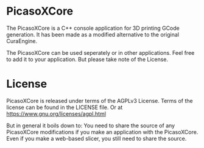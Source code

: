 PicasoXCore
==========
The PicasoXCore is a C++ console application for 3D printing GCode generation. It has been made as a modified alternative to the original CuraEngine.

The PicasoXCore can be used seperately or in other applications. Feel free to add it to your application. But please take note of the License.

License
=======
PicasoXCore is released under terms of the AGPLv3 License. Terms of the license can be found in the LICENSE file. Or at https://www.gnu.org/licenses/agpl.html

But in general it boils down to: You need to share the source of any PicasoXCore modifications if you make an application with the PicasoXCore. Even if you make a web-based slicer, you still need to share the source.
